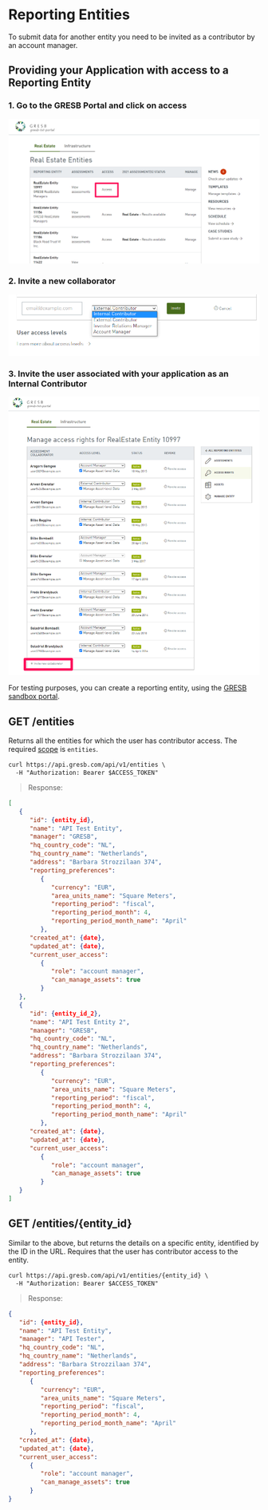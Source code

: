 # Reporting Entities

To submit data for another entity you need to be invited as a contributor by
an account manager.

## Providing your Application with access to a Reporting Entity

### 1.  Go to the GRESB Portal and click on access
<img src="images/access_permission_pictures/access_link.png" alt="access_link pic">

### 2. Invite a new collaborator
<img src="images/access_permission_pictures/invite_collaborator_link.png" alt="invite_link pic">

### 3. Invite the user associated with your application as an Internal Contributor
<img src="images/access_permission_pictures/select_access_link.png" alt="select_access pic">


For testing purposes, you can create a reporting entity,
using the [GRESB sandbox portal](https://api-sandbox.gresb.com/).

## GET /entities
Returns all the entities for which the user has
contributor access. The required [scope](#api-authorization-oauth-scopes) is
`entities`.

```shell
curl https://api.gresb.com/api/v1/entities \
  -H "Authorization: Bearer $ACCESS_TOKEN"
```

> Response:

```json
[
   {
      "id": {entity_id},
      "name": "API Test Entity",
      "manager": "GRESB",
      "hq_country_code": "NL",
      "hq_country_name": "Netherlands",
      "address": "Barbara Strozzilaan 374",
      "reporting_preferences":    
         {
            "currency": "EUR",
            "area_units_name": "Square Meters",
            "reporting_period": "fiscal",
            "reporting_period_month": 4,
            "reporting_period_month_name": "April"
         },
      "created_at": {date},
      "updated_at": {date},
      "current_user_access": 
         {
            "role": "account manager",
            "can_manage_assets": true
         }
   },
   {
      "id": {entity_id_2},
      "name": "API Test Entity 2",
      "manager": "GRESB",
      "hq_country_code": "NL",
      "hq_country_name": "Netherlands",
      "address": "Barbara Strozzilaan 374",
      "reporting_preferences":    
         {
            "currency": "EUR",
            "area_units_name": "Square Meters",
            "reporting_period": "fiscal",
            "reporting_period_month": 4,
            "reporting_period_month_name": "April"
         },
      "created_at": {date},
      "updated_at": {date},
      "current_user_access":   
         {
            "role": "account manager",
            "can_manage_assets": true
         }
   }
]
```
## GET /entities/{entity_id}

Similar to the above, but returns the details on a specific entity, identified by the ID in the URL. Requires that the user has contributor
access to the entity.

```shell
curl https://api.gresb.com/api/v1/entities/{entity_id} \
  -H "Authorization: Bearer $ACCESS_TOKEN"
```

> Response:

```json
{
   "id": {entity_id},
   "name": "API Test Entity",
   "manager": "API Tester",
   "hq_country_code": "NL",
   "hq_country_name": "Netherlands",
   "address": "Barbara Strozzilaan 374",
   "reporting_preferences":    
      {
         "currency": "EUR",
         "area_units_name": "Square Meters",
         "reporting_period": "fiscal",
         "reporting_period_month": 4,
         "reporting_period_month_name": "April"
      },
   "created_at": {date},
   "updated_at": {date},
   "current_user_access": 
      {
         "role": "account manager",
         "can_manage_assets": true
      }
}
```